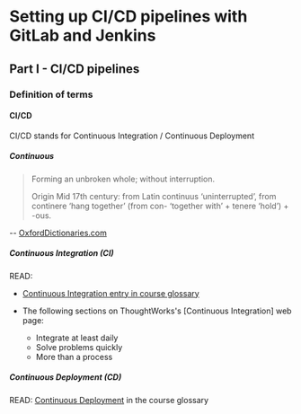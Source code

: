 # Setting up CI/CD pipelines with GitLab and Jenkins

## Part I - CI/CD pipelines

### Definition of terms

#### CI/CD

CI/CD stands for Continuous Integration / Continuous Deployment

##### Continuous

> Forming an unbroken whole; without interruption.
>
> Origin
> Mid 17th century: from Latin continuus ‘uninterrupted’, from
> continere ‘hang together’ (from con- ‘together with’ + tenere
> ‘hold’) + -ous.

-- [OxfordDictionaries.com](https://en.oxforddictionaries.com/definition/us/continuous)

##### Continuous Integration (CI)

READ:

- [Continuous Integration entry in course glossary](https://gitlab.com/atsaloli/gitlab-ci-tutorial/blob/setting_up_cicd_pipelines/glossary.md#continuous-integration)

- The following sections on ThoughtWorks's [Continuous Integration] web page:
  - Integrate at least daily
  - Solve problems quickly
  - More than a process


##### Continuous Deployment (CD)

READ:
[Continuous Deployment](https://gitlab.com/atsaloli/gitlab-ci-tutorial/blob/setting_up_cicd_pipelines/glossary.md#continuous-deployment) in the course glossary
